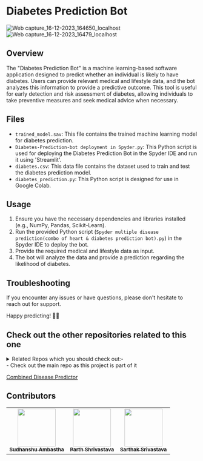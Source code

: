 # Diabetes Prediction Bot

![Web capture_16-12-2023_164650_localhost](https://github.com/Sudhanshu-Ambastha/Google-background/assets/135802131/e7d04e9a-650a-43da-88e0-a2e3f1806cc1)
![Web capture_16-12-2023_16479_localhost](https://github.com/Sudhanshu-Ambastha/Google-background/assets/135802131/ed9036b2-b99d-45db-923e-12d3e129447b)

## Overview

The "Diabetes Prediction Bot" is a machine learning-based software application designed to predict whether an individual is likely to have diabetes. Users can provide relevant medical and lifestyle data, and the bot analyzes this information to provide a predictive outcome. This tool is useful for early detection and risk assessment of diabetes, allowing individuals to take preventive measures and seek medical advice when necessary.

## Files

- `trained_model.sav`: This file contains the trained machine learning model for diabetes prediction.
- `Diabetes-Prediction-bot deployment in Spyder.py`: This Python script is used for deploying the Diabetes Prediction Bot in the Spyder IDE and run it using 'Streamlit'.
- `diabetes.csv`: This data file contains the dataset used to train and test the diabetes prediction model.
- `diabetes_prediction.py`: This Python script is designed for use in Google Colab.

## Usage

1. Ensure you have the necessary dependencies and libraries installed (e.g., NumPy, Pandas, Scikit-Learn).
2. Run the provided Python script (`Spyder multiple disease prediction(combo of heart & diabetes prediction bot).py`) in the Spyder IDE to deploy the bot.
3. Provide the required medical and lifestyle data as input.
4. The bot will analyze the data and provide a prediction regarding the likelihood of diabetes.

## Troubleshooting
If you encounter any issues or have questions, please don't hesitate to reach out for support.

Happy predicting! 🤖💙

## Check out the other repositories related to this one
<details>
<summary>Related Repos which you should check out:-</summary>

![Web capture_16-12-2023_162351_localhost](https://github.com/Sudhanshu-Ambastha/Google-background/assets/135802131/10dc50a7-ac7d-4972-bf52-736f448a6ca4)  
- [Heart Disease Prediction Bot](https://github.com/Sudhanshu-Ambastha/Heart-Disease-Prediction-Bot)

![Web capture_16-12-2023_16267_localhost](https://github.com/Sudhanshu-Ambastha/Google-background/assets/135802131/a7e19e30-aa09-4838-85c2-f1b69d2949cd)
- [Multiple Disease Prediction Bot](https://github.com/Sudhanshu-Ambastha/Multiple-Disease-Prediction-Bot)
  
</details>
- Check out the main repo as this project is part of it

[Combined Disease Predictor](https://github.com/Sudhanshu-Ambastha/Combined-Disease-Prediction-Bot)
## Contributors
<table>
    <tr>
        <td align="center">
        <a href="http://github.com/Sudhanshu-Ambastha">
            <img src="https://avatars.githubusercontent.com/u/135802131?v=4" width="100px;" alt=""/>
            <br />
            <sub><b>Sudhanshu Ambastha </b></sub>
        </a>
        <br />
    </td>
    <td align="center">
        <a href="https://github.com/Vishwas567917">
            <img src="https://avatars.githubusercontent.com/u/139749696?s=100&v=4" width="100px;" alt=""/>
            <br />
            <sub><b>Parth Shrivastava</b></sub>
        </a>
        <br />
    </td>
    <td align="center">
        <a href="https://github.com/Sarthak966829">
            <img src="https://avatars.githubusercontent.com/u/139750289?s=100&v=4" width="100px;" alt=""/>
            <br />
            <sub><b>Sarthak Srivastava</b></sub>
        </a>
        <br />
    </td>
    </tr>
</table>
